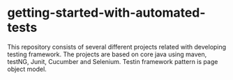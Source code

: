 # getting-started-with-automated-tests

This repository consists of several different projects related with developing testing framework.
The projects are based on core java using maven, testNG, Junit, Cucumber and Selenium.
Testin framework pattern is page object model.
